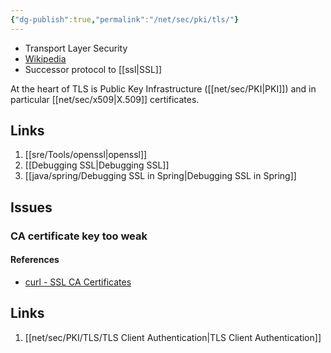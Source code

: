 ```yaml
---
{"dg-publish":true,"permalink":"/net/sec/pki/tls/"}
---
```



- Transport Layer Security 
- [Wikipedia](https://en.wikipedia.org/wiki/Transport_Layer_Security)
- Successor protocol to [[ssl\|SSL]]


At the heart of TLS is Public Key Infrastructure ([[net/sec/PKI\|PKI]]) and in particular [[net/sec/x509\|X.509]] certificates.


## Links

1. [[sre/Tools/openssl\|openssl]]
2. [[Debugging SSL\|Debugging SSL]]
3. [[java/spring/Debugging SSL in Spring\|Debugging SSL in Spring]]


## Issues

### CA certificate key too weak

#### References

- [curl - SSL CA Certificates](https://curl.haxx.se/docs/sslcerts.html)


## Links

1. [[net/sec/PKI/TLS/TLS Client Authentication\|TLS Client Authentication]]